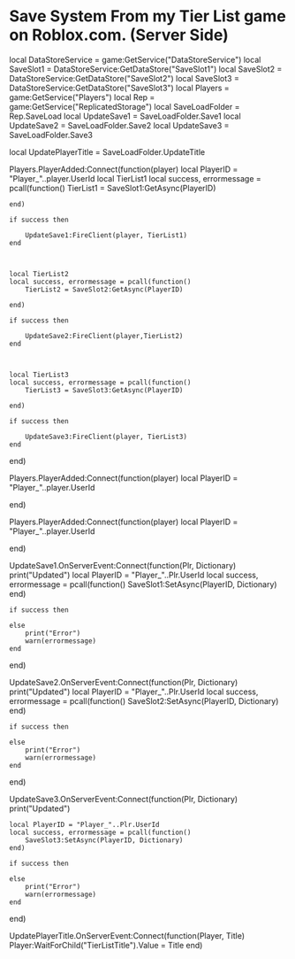 # Save System From my Tier List game on Roblox.com. (Server Side)



local DataStoreService = game:GetService("DataStoreService")
local SaveSlot1 = DataStoreService:GetDataStore("SaveSlot1")
local SaveSlot2 = DataStoreService:GetDataStore("SaveSlot2")
local SaveSlot3 = DataStoreService:GetDataStore("SaveSlot3")
local Players = game:GetService("Players")
local Rep = game:GetService("ReplicatedStorage")
local SaveLoadFolder = Rep.SaveLoad
local UpdateSave1 = SaveLoadFolder.Save1
local UpdateSave2 = SaveLoadFolder.Save2
local UpdateSave3 = SaveLoadFolder.Save3

local UpdatePlayerTitle = SaveLoadFolder.UpdateTitle


Players.PlayerAdded:Connect(function(player)
	local PlayerID = "Player_"..player.UserId
	local TierList1
	local success, errormessage = pcall(function()
		TierList1 = SaveSlot1:GetAsync(PlayerID)
		
	end)
	
	if success then 
		
		UpdateSave1:FireClient(player, TierList1)
	end
	
	
	
	local TierList2
	local success, errormessage = pcall(function()
		TierList2 = SaveSlot2:GetAsync(PlayerID)

	end)

	if success then 

		UpdateSave2:FireClient(player,TierList2)
	end
	
	
	
	local TierList3
	local success, errormessage = pcall(function()
		TierList3 = SaveSlot3:GetAsync(PlayerID)

	end)

	if success then 

		UpdateSave3:FireClient(player, TierList3)
	end

end)


Players.PlayerAdded:Connect(function(player)
	local PlayerID = "Player_"..player.UserId
	
end)


Players.PlayerAdded:Connect(function(player)
	local PlayerID = "Player_"..player.UserId
	

end)



UpdateSave1.OnServerEvent:Connect(function(Plr, Dictionary)
	print("Updated")
	local PlayerID = "Player_"..Plr.UserId
	local success, errormessage = pcall(function()
		SaveSlot1:SetAsync(PlayerID, Dictionary)
	end)
	
	if success then 
		
	else
		print("Error")
		warn(errormessage)
	end
	
end)

UpdateSave2.OnServerEvent:Connect(function(Plr, Dictionary)
	print("Updated")
	local PlayerID = "Player_"..Plr.UserId
	local success, errormessage = pcall(function()
		SaveSlot2:SetAsync(PlayerID, Dictionary)
	end)

	if success then 

	else
		print("Error")
		warn(errormessage)
	end
	
end)

UpdateSave3.OnServerEvent:Connect(function(Plr, Dictionary)
	print("Updated")
	
	local PlayerID = "Player_"..Plr.UserId
	local success, errormessage = pcall(function()
		SaveSlot3:SetAsync(PlayerID, Dictionary)
	end)

	if success then 

	else
		print("Error")
		warn(errormessage)
	end
	
end)


UpdatePlayerTitle.OnServerEvent:Connect(function(Player, Title)
	Player:WaitForChild("TierListTitle").Value = Title
end)

